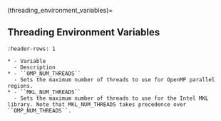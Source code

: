 (threading_environment_variables)=

## Threading Environment Variables

```{list-table}
:header-rows: 1

* - Variable
  - Description
* - ``OMP_NUM_THREADS``
  - Sets the maximum number of threads to use for OpenMP parallel regions.
* - ``MKL_NUM_THREADS``
  - Sets the maximum number of threads to use for the Intel MKL library. Note that MKL_NUM_THREADS takes precedence over ``OMP_NUM_THREADS``.
```
